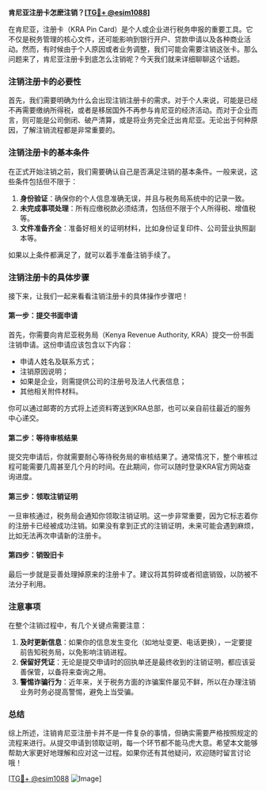 **肯尼亚注册卡怎麽注销？[[TG💪+ @esim1088](https://t.me/s/esim1088)]**

在肯尼亚，注册卡（KRA Pin Card）是个人或企业进行税务申报的重要工具。它不仅是税务管理的核心文件，还可能影响到银行开户、贷款申请以及各种商业活动。然而，有时候由于个人原因或者业务调整，我们可能会需要注销这张卡。那么问题来了，肯尼亚注册卡到底怎么注销呢？今天我们就来详细聊聊这个话题。

### 注销注册卡的必要性

首先，我们需要明确为什么会出现注销注册卡的需求。对于个人来说，可能是已经不再需要缴纳所得税，或者是移居国外不再参与肯尼亚的经济活动。而对于企业而言，则可能是公司倒闭、破产清算，或是将业务完全迁出肯尼亚。无论出于何种原因，了解注销流程都是非常重要的。

### 注销注册卡的基本条件

在正式开始注销之前，我们需要确认自己是否满足注销的基本条件。一般来说，这些条件包括但不限于：

1. **身份验证**：确保你的个人信息准确无误，并且与税务局系统中的记录一致。
2. **未完成事项处理**：所有应缴税款必须结清，包括但不限于个人所得税、增值税等。
3. **文件准备齐全**：准备好相关的证明材料，比如身份证复印件、公司营业执照副本等。

如果以上条件都满足了，就可以着手准备注销手续了。

### 注销注册卡的具体步骤

接下来，让我们一起来看看注销注册卡的具体操作步骤吧！

#### 第一步：提交书面申请

首先，你需要向肯尼亚税务局（Kenya Revenue Authority, KRA）提交一份书面注销申请。这份申请应该包含以下内容：

- 申请人姓名及联系方式；
- 注销原因说明；
- 如果是企业，则需提供公司的注册号及法人代表信息；
- 其他相关附件材料。

你可以通过邮寄的方式将上述资料寄送到KRA总部，也可以亲自前往最近的服务中心递交。

#### 第二步：等待审核结果

提交完申请后，你就需要耐心等待税务局的审核结果了。通常情况下，整个审核过程可能需要几周甚至几个月的时间。在此期间，你可以随时登录KRA官方网站查询进度。

#### 第三步：领取注销证明

一旦审核通过，税务局会通知你领取注销证明。这一步非常重要，因为它标志着你的注册卡已经被成功注销。如果没有拿到正式的注销证明，未来可能会遇到麻烦，比如无法再次申请新的注册卡。

#### 第四步：销毁旧卡

最后一步就是妥善处理掉原来的注册卡了。建议将其剪碎或者彻底销毁，以防被不法分子利用。

### 注意事项

在整个注销过程中，有几个关键点需要注意：

1. **及时更新信息**：如果你的信息发生变化（如地址变更、电话更换），一定要提前告知税务局，以免影响注销进程。
2. **保留好凭证**：无论是提交申请时的回执单还是最终收到的注销证明，都应该妥善保管，以备将来查询之用。
3. **警惕诈骗行为**：近年来，关于税务方面的诈骗案件屡见不鲜，所以在办理注销业务时务必提高警惕，避免上当受骗。

### 总结

综上所述，注销肯尼亚注册卡并不是一件复杂的事情，但确实需要严格按照规定的流程来进行。从提交申请到领取证明，每一个环节都不能马虎大意。希望本文能够帮助大家更好地理解和应对这一过程。如果你还有其他疑问，欢迎随时留言讨论哦！

[[TG💪+ @esim1088](https://t.me/s/esim1088) ![Image](https://i.postimg.cc/4NQfJmqS/Snipaste-2025-05-13-00-14-12.png)]